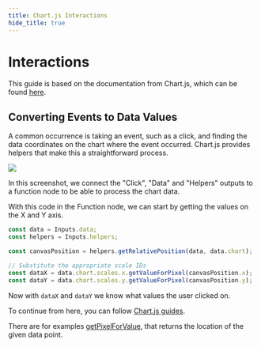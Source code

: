 ```yaml
---
title: Chart.js Interactions
hide_title: true
---
```


# Interactions

This guide is based on the documentation from Chart.js, which can be found [here](https://www.chartjs.org/docs/latest/configuration/interactions.html).

## Converting Events to Data Values

A common occurrence is taking an event, such as a click, and finding the data coordinates on the chart where the event occurred. Chart.js provides helpers that make this a straightforward process.

<div className="ndl-image-with-background l">

![](/library/modules/chartjs/guides/interactions-click.png)

</div>

In this screenshot, we connect the "Click", "Data" and "Helpers" outputs to a function node to be able to process the chart data.

With this code in the Function node, we can start by getting the values on the X and Y axis.
```js
const data = Inputs.data;
const helpers = Inputs.helpers;

const canvasPosition = helpers.getRelativePosition(data, data.chart);

// Substitute the appropriate scale IDs
const dataX = data.chart.scales.x.getValueForPixel(canvasPosition.x);
const dataY = data.chart.scales.y.getValueForPixel(canvasPosition.y);
```

Now with `dataX` and `dataY` we know what values the user clicked on.

To continue from here, you can follow [Chart.js guides](https://www.chartjs.org/docs/latest/configuration/interactions.html).

There are for examples [getPixelForValue](https://www.chartjs.org/docs/latest/api/classes/Scale.html#getpixelforvalue), that returns the location of the given data point. 
